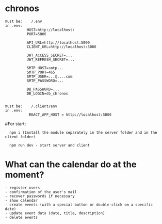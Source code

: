 # chronos

    must be:    /.env
    in .env:    
              HOST=http://localhost:
              PORT=5000

              API_URL=http://localhost:5000
              CLIENT_URL=http://localhost:3000

              JWT_ACCESS_SECRET=...
              JWT_REFRESH_SECRET=...

              SMTP_HOST=smtp...
              SMTP_PORT=465
              SMTP_USER=...@....com
              SMTP_PASSWORD=...

              DB_PASSWORD=...
              DB_LOGIN=db_chronos


    must be:    /.client/env
    in .env:   
               REACT_APP_HOST = http://localhost:5000

#For start:
         
      npm i (Install the module separately in the server folder and in the client folder)

      npm run dev - start server and client

# What can the calendar do at the moment?

    - register users
    - confirmation of the user's mail
    - recover passwords if necessary
    - show calendar
    - create events (with a special button or double-click on a specific date)
    - update event data (date, title, description)
    - delete events
